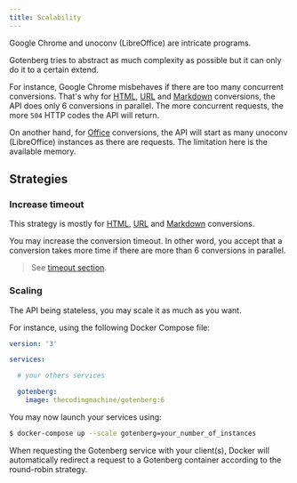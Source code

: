 ```yaml
---
title: Scalability
---
```


Google Chrome and unoconv (LibreOffice) are intricate programs.

Gotenberg tries to abstract as much complexity as possible but it can
only do it to a certain extend.

For instance, Google Chrome misbehaves if there are too many concurrent conversions.
That's why for [HTML](#html), [URL](#url) and [Markdown](#markdown) conversions, the API does only 6 conversions in parallel.
The more concurrent requests, the more `504` HTTP codes the API will return.

On another hand, for [Office](#office) conversions, the API will start as many unoconv (LibreOffice) instances as there are
requests. The limitation here is the available memory.

## Strategies

### Increase timeout

This strategy is mostly for [HTML](#html), [URL](#url) and [Markdown](#markdown) conversions.

You may increase the conversion timeout. In other word, you accept that a conversion takes more time
if there are more than 6 conversions in parallel.

> See [timeout section](#timeout).

### Scaling

The API being stateless, you may scale it as much as you want.

For instance, using the following Docker Compose file:

```yaml
version: '3'

services:

  # your others services

  gotenberg:
    image: thecodingmachine/gotenberg:6
```

You may now launch your services using:

```bash
$ docker-compose up --scale gotenberg=your_number_of_instances
```

When requesting the Gotenberg service with your client(s), Docker will automatically
redirect a request to a Gotenberg container according to the round-robin strategy.
